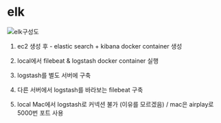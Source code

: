 # elk

![elk구성도](https://user-images.githubusercontent.com/64673130/231033257-7130c0c6-21de-4e07-860c-6d3fcd47e81d.jpg)



1. ec2 생성 후 - elastic search + kibana docker container 생성

2. local에서 filebeat & logstash docker container 실행

3. logstash를 별도 서버에 구축

4. 다른 서버에서 logstash를 바라보는 filebeat 구축

5. local Mac에서 logstash로 커넥션 불가 (이유를 모르겠음) / mac은 airplay로 5000번 포트 사용

